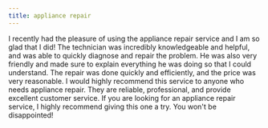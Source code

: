 ```yaml
---
title: appliance repair
---
```


I recently had the pleasure of using the appliance repair service and I am so glad that I did! The technician was incredibly knowledgeable and helpful, and was able to quickly diagnose and repair the problem. He was also very friendly and made sure to explain everything he was doing so that I could understand. The repair was done quickly and efficiently, and the price was very reasonable. I would highly recommend this service to anyone who needs appliance repair. They are reliable, professional, and provide excellent customer service. If you are looking for an appliance repair service, I highly recommend giving this one a try. You won't be disappointed!